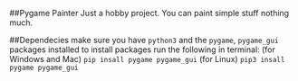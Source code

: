 ##Pygame Painter
Just a hobby project. You can paint simple stuff nothing much.

##Dependecies
make sure you have `python3` and the `pygame`, `pygame_gui` packages installed
to install packages run the following in terminal:
(for Windows and Mac)
```pip insall pygame pygame_gui```
(for Linux)
```pip3 insall pygame pygame_gui```
